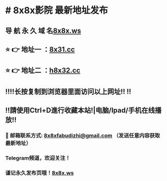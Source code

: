 # # 8x8x影院 最新地址发布 
## 导 航 永 久 域 名[8x8x.ws](https://8x8x.ws:8888/?channel=boke10)
## ⭐️ 👉 地址一 ：[8x31.cc](https://8x31.cc:8888/?channel=boke10)
## ⭐️ 👉 地址二 ：[h8x32.cc](https://8x32.cc:8888/?channel=boke10)
## ‼️‼️长按复制到浏览器里面访问以上网址‼️  ‼️
## ‼️請使用Ctrl+D進行收藏本站!|电脑/Ipad/手机在线播放‼️
### 📧 邮箱联系方式: 8x8xfabudizhi@gmail.com （发送任意内容获取最新地址）
### Telegram频道，欢迎关注！
### 谨记永久发布页哦！[8x8x.ws](https://8x8x.ws:8888/?channel=boke10)
